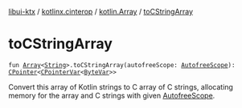 [libui-ktx](../../index.md) / [kotlinx.cinterop](../index.md) / [kotlin.Array](index.md) / [toCStringArray](./to-c-string-array.md)

# toCStringArray

`fun `[`Array`](https://kotlinlang.org/api/latest/jvm/stdlib/kotlin/-array/index.html)`<`[`String`](https://kotlinlang.org/api/latest/jvm/stdlib/kotlin/-string/index.html)`>.toCStringArray(autofreeScope: `[`AutofreeScope`](../-autofree-scope/index.md)`): `[`CPointer`](../-c-pointer/index.md)`<`[`CPointerVar`](../-c-pointer-var.md)`<`[`ByteVar`](../-byte-var.md)`>>`

Convert this array of Kotlin strings to C array of C strings,
allocating memory for the array and C strings with given [AutofreeScope](../-autofree-scope/index.md).

